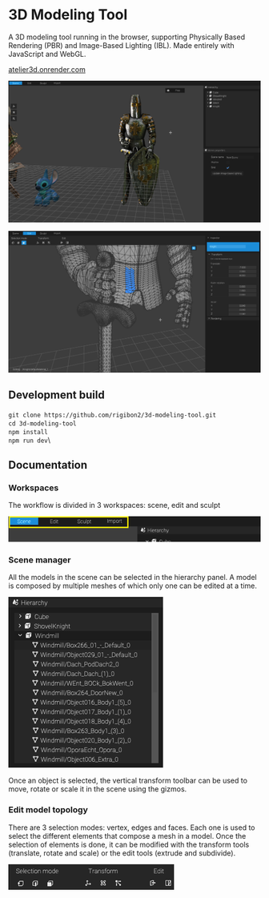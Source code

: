 # 3D Modeling Tool

A 3D modeling tool running in the browser, supporting Physically Based Rendering (PBR) and Image-Based Lighting (IBL). Made entirely with JavaScript and WebGL.

[atelier3d.onrender.com](https://atelier3d.onrender.com)

[![scene](server/images/scene.png)]()

[![edit](server/images/edit.png)]()

## Development build

`git clone https://github.com/rigibon2/3d-modeling-tool.git`\
`cd 3d-modeling-tool`\
`npm install`\
`npm run dev`\

## Documentation

### Workspaces

The workflow is divided in 3 workspaces: scene, edit and sculpt

[![workspaces](server/images/workspaces.png)]()

### Scene manager
All the models in the scene can be selected in the hierarchy panel. A model is composed by multiple meshes of which only one can be edited at a time.

[![hierarchy](server/images/hierarchy.png)]()


Once an object is selected, the vertical transform toolbar can be used to move, rotate or scale it in the scene using the gizmos.

### Edit model topology
There are 3 selection modes: vertex, edges and faces. Each one is used to select the different elements that compose a mesh in a model. Once the selection of elements is done, it can be modified with the transform tools (translate, rotate and scale) or the edit tools (extrude and subdivide).

[![edit_tools_bar](server/images/edit_tools_bar.png)]()